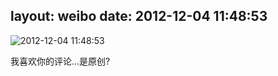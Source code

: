 layout: weibo
date: 2012-12-04 11:48:53
---
<meta name="referrer" content="no-referrer" />

<img src="/images/favicon.ico" style="float: left;"/>2012-12-04 11:48:53

我喜欢你的评论...是原创?


